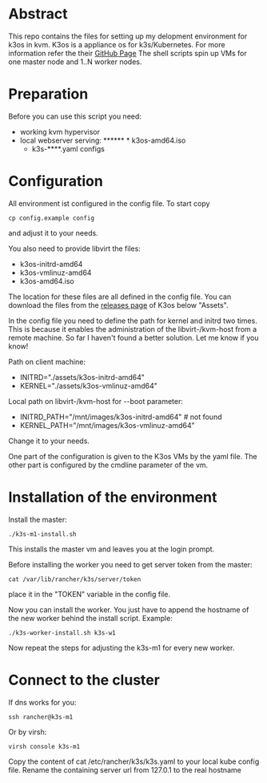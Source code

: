 # Abstract

This repo contains the files for setting up my delopment environment for k3os in kvm. K3os is a appliance os for k3s/Kubernetes. For more information refer the their [GitHub Page](https://github.com/rancher/k3os) The shell scripts spin up VMs for one master node and 1..N worker nodes.

# Preparation

Before you can use this script you need:

* working kvm hypervisor
* local webserver serving:
******  * k3os-amd64.iso
  * k3s-****.yaml configs

# Configuration

All environment ist configured in the config file. To start copy

`cp config.example config`

and adjust it to your needs.

You also need to provide libvirt the files:

* k3os-initrd-amd64
* k3os-vmlinuz-amd64
* k3os-amd64.iso

The location for these files are all defined in the config file. You can download the files from the [releases page](https://github.com/rancher/k3os/releases) of K3os below "Assets".

In the config file you need to define the path for kernel and initrd two times. This is because it enables the administration of the libvirt-/kvm-host from a remote machine. So far I haven't found a better solution. Let me know if you know!

Path on client machine:

* INITRD="./assets/k3os-initrd-amd64" 
* KERNEL="./assets/k3os-vmlinuz-amd64"

Local path on libvirt-/kvm-host for --boot parameter:

* INITRD_PATH="/mnt/images/k3os-initrd-amd64" # not found
* KERNEL_PATH="/mnt/images/k3os-vmlinuz-amd64"

Change it to your needs.

One part of the configuration is given to the K3os VMs by the yaml file. The other part is configured by the cmdline parameter of the vm.

# Installation of the environment

Install the master:

`./k3s-m1-install.sh`

This installs the master vm and leaves you at the login prompt.

Before installing the worker you need to get server token from the master:

`cat /var/lib/rancher/k3s/server/token`

place it in the "TOKEN" variable in the config file.

Now you can install the worker. You just have to append the hostname of the new worker behind the install script. Example:

`./k3s-worker-install.sh k3s-w1`

Now repeat the steps for adjusting the k3s-m1 for every new worker.

# Connect to the cluster

If dns works for you:

`ssh rancher@k3s-m1`

Or by virsh:

`virsh console k3s-m1`

Copy the content of cat /etc/rancher/k3s/k3s.yaml to your local kube config file. Rename the containing server url from 127.0.1 to the real hostname
